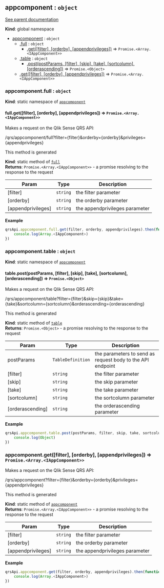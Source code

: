 <a name="appcomponent"></a>
## appcomponent : <code>object</code>
[See parent documentation](qrs.md)

**Kind**: global namespace  

* [appcomponent](#appcomponent) : <code>object</code>
  * [.full](#appcomponent.full) : <code>object</code>
    * [.get([filter], [orderby], [appendprivileges])](#appcomponent.full.get) ⇒ <code>Promise.&lt;Array.&lt;IAppComponent&gt;&gt;</code>
  * [.table](#appcomponent.table) : <code>object</code>
    * [.post(postParams, [filter], [skip], [take], [sortcolumn], [orderascending])](#appcomponent.table.post) ⇒ <code>Promise.&lt;Object&gt;</code>
  * [.get([filter], [orderby], [appendprivileges])](#appcomponent.get) ⇒ <code>Promise.&lt;Array.&lt;IAppComponent&gt;&gt;</code>

<a name="appcomponent.full"></a>
### appcomponent.full : <code>object</code>
**Kind**: static namespace of <code>[appcomponent](#appcomponent)</code>  
<a name="appcomponent.full.get"></a>
#### full.get([filter], [orderby], [appendprivileges]) ⇒ <code>Promise.&lt;Array.&lt;IAppComponent&gt;&gt;</code>
Makes a request on the Qlik Sense QRS API:

/qrs/appcomponent/full?filter={filter}&orderby={orderby}&privileges={appendprivileges}

This method is generated

**Kind**: static method of <code>[full](#appcomponent.full)</code>  
**Returns**: <code>Promise.&lt;Array.&lt;IAppComponent&gt;&gt;</code> - a promise resolving to the response to the request  

| Param | Type | Description |
| --- | --- | --- |
| [filter] | <code>string</code> | the filter parameter |
| [orderby] | <code>string</code> | the orderby parameter |
| [appendprivileges] | <code>string</code> | the appendprivileges parameter |

**Example**  
```javascript
qrsApi.appcomponent.full.get(filter, orderby, appendprivileges).then(function(Array.<IAppComponent>) {
	console.log(Array.<IAppComponent>)
})
```
<a name="appcomponent.table"></a>
### appcomponent.table : <code>object</code>
**Kind**: static namespace of <code>[appcomponent](#appcomponent)</code>  
<a name="appcomponent.table.post"></a>
#### table.post(postParams, [filter], [skip], [take], [sortcolumn], [orderascending]) ⇒ <code>Promise.&lt;Object&gt;</code>
Makes a request on the Qlik Sense QRS API:

/qrs/appcomponent/table?filter={filter}&skip={skip}&take={take}&sortcolumn={sortcolumn}&orderascending={orderascending}

This method is generated

**Kind**: static method of <code>[table](#appcomponent.table)</code>  
**Returns**: <code>Promise.&lt;Object&gt;</code> - a promise resolving to the response to the request  

| Param | Type | Description |
| --- | --- | --- |
| postParams | <code>TableDefinition</code> | the parameters to send as request body to the API endpoint |
| [filter] | <code>string</code> | the filter parameter |
| [skip] | <code>string</code> | the skip parameter |
| [take] | <code>string</code> | the take parameter |
| [sortcolumn] | <code>string</code> | the sortcolumn parameter |
| [orderascending] | <code>string</code> | the orderascending parameter |

**Example**  
```javascript
qrsApi.appcomponent.table.post(postParams, filter, skip, take, sortcolumn, orderascending).then(function(Object) {
	console.log(Object)
})
```
<a name="appcomponent.get"></a>
### appcomponent.get([filter], [orderby], [appendprivileges]) ⇒ <code>Promise.&lt;Array.&lt;IAppComponent&gt;&gt;</code>
Makes a request on the Qlik Sense QRS API:

/qrs/appcomponent?filter={filter}&orderby={orderby}&privileges={appendprivileges}

This method is generated

**Kind**: static method of <code>[appcomponent](#appcomponent)</code>  
**Returns**: <code>Promise.&lt;Array.&lt;IAppComponent&gt;&gt;</code> - a promise resolving to the response to the request  

| Param | Type | Description |
| --- | --- | --- |
| [filter] | <code>string</code> | the filter parameter |
| [orderby] | <code>string</code> | the orderby parameter |
| [appendprivileges] | <code>string</code> | the appendprivileges parameter |

**Example**  
```javascript
qrsApi.appcomponent.get(filter, orderby, appendprivileges).then(function(Array.<IAppComponent>) {
	console.log(Array.<IAppComponent>)
})
```
